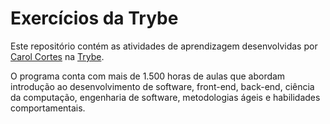 # Exercícios da Trybe
Este repositório contém as atividades de aprendizagem desenvolvidas por [Carol Cortes](https://www.linkedin.com/in/carolinecortess/) na [Trybe](https://www.betrybe.com/).

O programa conta com mais de 1.500 horas de aulas que abordam introdução ao desenvolvimento de software, front-end, back-end, ciência da computação, engenharia de software, metodologias ágeis e habilidades comportamentais. 
